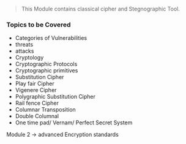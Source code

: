>This Module contains classical cipher and Stegnographic Tool.

### Topics to be Covered
* Categories of Vulnerabilities
* threats
* attacks
* Cryptology
* Cryptographic Protocols
* Cryptographic primitives
* Substitution Cipher
* Play fair Cipher
* Vigenere Cipher
* Polygraphic Substitution Cipher
* Rail fence Cipher
* Columnar Transposition
* Double Columnal
* One time pad/ Vernam/ Perfect Secret System

Module 2 -> advanced Encryption standards 
